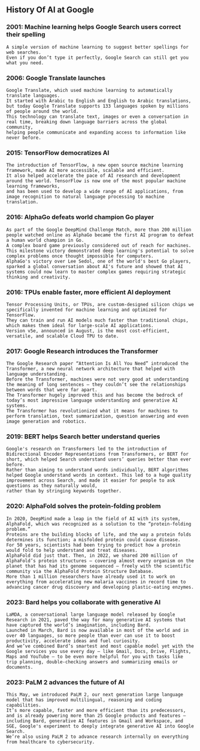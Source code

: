 ## **History Of AI at Google**

### 2001: Machine learning helps Google Search users correct their spelling
    A simple version of machine learning to suggest better spellings for web searches. 
    Even if you don’t type it perfectly, Google Search can still get you what you need.

### 2006: Google Translate launches
    Google Translate, which used machine learning to automatically translate languages. 
    It started with Arabic to English and English to Arabic translations, but today Google Translate supports 133 languages spoken by millions of people around the world. 
    This technology can translate text, images or even a conversation in real time, breaking down language barriers across the global community,
    helping people communicate and expanding access to information like never before.
    

### 2015: TensorFlow democratizes AI
    The introduction of TensorFlow, a new open source machine learning framework, made AI more accessible, scalable and efficient. 
    It also helped accelerate the pace of AI research and development around the world. TensorFlow is now one of the most popular machine learning frameworks, 
    and has been used to develop a wide range of AI applications, from image recognition to natural language processing to machine translation.

### 2016: AlphaGo defeats world champion Go player
    As part of the Google DeepMind Challenge Match, more than 200 million people watched online as AlphaGo became the first AI program to defeat a human world champion in Go.
    A complex board game previously considered out of reach for machines. This milestone victory demonstrated deep learning's potential to solve complex problems once thought impossible for computers. 
    AlphaGo's victory over Lee Sedol, one of the world's best Go players, sparked a global conversation about AI's future and showed that AI systems could now learn to master complex games requiring strategic thinking and creativity.

### 2016: TPUs enable faster, more efficient AI deployment
    Tensor Processing Units, or TPUs, are custom-designed silicon chips we specifically invented for machine learning and optimized for TensorFlow. 
    They can train and run AI models much faster than traditional chips, which makes them ideal for large-scale AI applications. 
    Version v5e, announced in August, is the most cost-efficient, versatile, and scalable Cloud TPU to date.

### 2017: Google Research introduces the Transformer
    The Google Research paper “Attention Is All You Need” introduced the Transformer, a new neural network architecture that helped with language understanding. 
    Before the Transformer, machines were not very good at understanding the meaning of long sentences — they couldn’t see the relationships between words that were far apart. 
    The Transformer hugely improved this and has become the bedrock of today’s most impressive language understanding and generative AI systems. 
    The Transformer has revolutionized what it means for machines to perform translation, text summarization, question answering and even image generation and robotics.

### 2019: BERT helps Search better understand queries
    Google's research on Transformers led to the introduction of Bidirectional Encoder Representations from Transformers, or BERT for short, which helped Search understand users’ queries better than ever before. 
    Rather than aiming to understand words individually, BERT algorithms helped Google understand words in context. This led to a huge quality improvement across Search, and made it easier for people to ask questions as they naturally would, 
    rather than by stringing keywords together.

### 2020: AlphaFold solves the protein-folding problem
    In 2020, DeepMind made a leap in the field of AI with its system, AlphaFold, which was recognized as a solution to the “protein-folding problem.” 
    Proteins are the building blocks of life, and the way a protein folds determines its function; a misfolded protein could cause disease. 
    For 50 years, scientists had been trying to predict how a protein would fold to help understand and treat diseases. 
    AlphaFold did just that. Then, in 2022, we shared 200 million of AlphaFold’s protein structures — covering almost every organism on the planet that has had its genome sequenced — freely with the scientific community via the AlphaFold Protein Structure Database. 
    More than 1 million researchers have already used it to work on everything from accelerating new malaria vaccines in record time to advancing cancer drug discovery and developing plastic-eating enzymes.

### 2023: Bard helps you collaborate with generative AI
    LaMDA, a conversational large language model released by Google Research in 2021, paved the way for many generative AI systems that have captured the world’s imagination, including Bard. 
    Launched in March, Bard is now available in most of the world and in over 40 languages, so more people than ever can use it to boost productivity, accelerate ideas and fuel curiosity. 
    And we’ve combined Bard’s smartest and most capable model yet with the Google services you use every day — like Gmail, Docs, Drive, Flights, Maps and YouTube — to be even more helpful for you with tasks like trip planning, double-checking answers and summarizing emails or documents.

### 2023: PaLM 2 advances the future of AI
    This May, we introduced PaLM 2, our next generation large language model that has improved multilingual, reasoning and coding capabilities.
    It’s more capable, faster and more efficient than its predecessors, and is already powering more than 25 Google products and features — including Bard, generative AI features in Gmail and Workspace, and SGE, Google's experiment to deeply integrate generative AI into Google Search.
    We’re also using PaLM 2 to advance research internally on everything from healthcare to cybersecurity.
